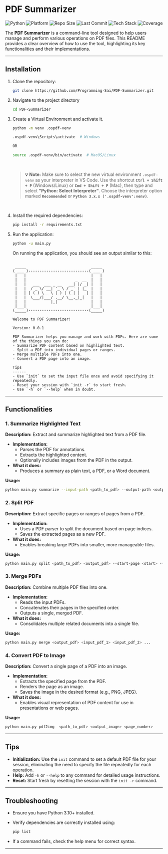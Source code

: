 # PDF Summarizer

![Python](https://img.shields.io/badge/Python-3.10%2B-blue) ![Platform](https://img.shields.io/badge/Platform-Mac%20%7C%20Windows%20%7C%20Linux-lightgrey) ![Repo Size](https://img.shields.io/github/repo-size/Programming-Sai/PDF-Summarizer) ![Last Commit](https://img.shields.io/github/last-commit/Programming-Sai/PDF-Summarizer) ![Tech Stack](https://img.shields.io/badge/Built%20with-Python%20%7C%20Argparse%20%7C%20OpenCV%7C%20PymuPdf%7C%20Numpy%7C%20Pillow-brightgreen) ![Coverage](https://img.shields.io/badge/Coverage-80%25-yellowgreen)

The **PDF Summarizer** is a command-line tool designed to help users manage and perform various operations on PDF files. This README provides a clear overview of how to use the tool, highlighting its key functionalities and their implementations.

---

## Installation

1. Clone the repository:

   ```bash
   git clone https://github.com/Programming-Sai/PDF-Summarizer.git
   ```

2. Navigate to the project directory

   ```bash
   cd PDF-Summarizer
   ```

3. Create a Virtual Environment and activate it.

   ```bash
   python -m venv .ospdf-venv

   .ospdf-venv\Scripts\activate  # Windows

   OR

   source .ospdf-venv/bin/activate  # MacOS/Linux

   ```

   <br>

   > **💡 Note:** Make sure to select the new virtual environment `.ospdf-venv` as your interpreter in VS Code. Use the shortcut **`Ctrl + Shift + P`** (Windows/Linux) or **`Cmd + Shift + P`** (Mac), then type and select **"Python: Select Interpreter"**. Choose the interpreter option marked **`Recommended`** or **`Python 3.x.x ('.ospdf-venv':venv)`**.

   <br>

4. Install the required dependencies:

   ```bash
   pip install -r requirements.txt
   ```

5. Run the application:

   ```bash
   python -u main.py
   ```

   On running the application, you should see an output similar to this:

   ```plaintext

    _____                             _____
   ( ___ )---------------------------( ___ )
    |   |                             |   |
    |   |                      _  __  |   |
    |   |   ___  ___ _ __   __| |/ _| |   |
    |   |  / _ \/ __| '_ \ / _` | |_  |   |
    |   | | (_) \__ \ |_) | (_| |  _| |   |
    |   |  \___/|___/ .__/ \__,_|_|   |   |
    |   |           |_|               |   |
    |___|                             |___|
   (_____)---------------------------(_____)

   Welcome to PDF Summarizer!

   Version: 0.0.1

   PDF Summarizer helps you manage and work with PDFs. Here are some of the things you can do:
   - Summarize PDF content based on highlighted text.
   - Split a PDF into individual pages or ranges.
   - Merge multiple PDFs into one.
   - Convert a PDF page into an image.

   Tips
   ------
   - Use `init` to set the input file once and avoid specifying it repeatedly.
   - Reset your session with `init -r` to start fresh.
   - Use `-h` or `--help` when in doubt.
   ```

---

## Functionalities

### 1. Summarize Highlighted Text

**Description:** Extract and summarize highlighted text from a PDF file.

- **Implementation:**
  - Parses the PDF for annotations.
  - Extracts the highlighted content.
  - Optionally includes images from the PDF in the output.
- **What it does:**
  - Produces a summary as plain text, a PDF, or a Word document.

**Usage:**

```bash
python main.py summarize --input-path <path_to_pdf> --output-path <output_path>
```

### 2. Split PDF

**Description:** Extract specific pages or ranges of pages from a PDF.

- **Implementation:**
  - Uses a PDF parser to split the document based on page indices.
  - Saves the extracted pages as a new PDF.
- **What it does:**
  - Enables breaking large PDFs into smaller, more manageable files.

**Usage:**

```bash
python main.py split <path_to_pdf> <output_pdf> --start-page <start> --end-page <end>
```

### 3. Merge PDFs

**Description:** Combine multiple PDF files into one.

- **Implementation:**
  - Reads the input PDFs.
  - Concatenates their pages in the specified order.
  - Outputs a single, merged PDF.
- **What it does:**
  - Consolidates multiple related documents into a single file.

**Usage:**

```bash
python main.py merge <output_pdf> <input_pdf_1> <input_pdf_2> ...
```

### 4. Convert PDF to Image

**Description:** Convert a single page of a PDF into an image.

- **Implementation:**
  - Extracts the specified page from the PDF.
  - Renders the page as an image.
  - Saves the image in the desired format (e.g., PNG, JPEG).
- **What it does:**
  - Enables visual representation of PDF content for use in presentations or web pages.

**Usage:**

```bash
python main.py pdf2img  <path_to_pdf> <output_image> <page_number>
```

---

## Tips

- **Initialization:** Use the `init` command to set a default PDF file for your session, eliminating the need to specify the file repeatedly for each operation.
- **Help:** Add `-h` or `--help` to any command for detailed usage instructions.
- **Reset:** Start fresh by resetting the session with the `init -r` command.

---

## Troubleshooting

- Ensure you have Python 3.10+ installed.
- Verify dependencies are correctly installed using:

  ```bash
  pip list
  ```

- If a command fails, check the help menu for correct syntax.

---

```

```
